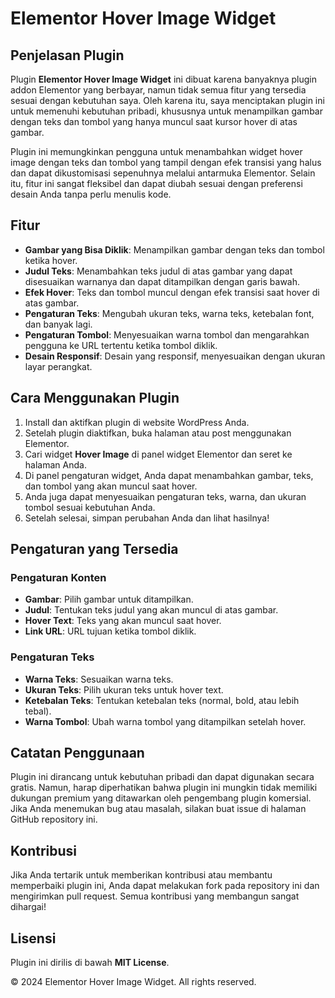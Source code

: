 # Elementor Hover Image Widget

## Penjelasan Plugin

Plugin **Elementor Hover Image Widget** ini dibuat karena banyaknya plugin addon Elementor yang berbayar, namun tidak semua fitur yang tersedia sesuai dengan kebutuhan saya. Oleh karena itu, saya menciptakan plugin ini untuk memenuhi kebutuhan pribadi, khususnya untuk menampilkan gambar dengan teks dan tombol yang hanya muncul saat kursor hover di atas gambar.

Plugin ini memungkinkan pengguna untuk menambahkan widget hover image dengan teks dan tombol yang tampil dengan efek transisi yang halus dan dapat dikustomisasi sepenuhnya melalui antarmuka Elementor. Selain itu, fitur ini sangat fleksibel dan dapat diubah sesuai dengan preferensi desain Anda tanpa perlu menulis kode.

## Fitur

- **Gambar yang Bisa Diklik**: Menampilkan gambar dengan teks dan tombol ketika hover.
- **Judul Teks**: Menambahkan teks judul di atas gambar yang dapat disesuaikan warnanya dan dapat ditampilkan dengan garis bawah.
- **Efek Hover**: Teks dan tombol muncul dengan efek transisi saat hover di atas gambar.
- **Pengaturan Teks**: Mengubah ukuran teks, warna teks, ketebalan font, dan banyak lagi.
- **Pengaturan Tombol**: Menyesuaikan warna tombol dan mengarahkan pengguna ke URL tertentu ketika tombol diklik.
- **Desain Responsif**: Desain yang responsif, menyesuaikan dengan ukuran layar perangkat.

## Cara Menggunakan Plugin

1. Install dan aktifkan plugin di website WordPress Anda.
2. Setelah plugin diaktifkan, buka halaman atau post menggunakan Elementor.
3. Cari widget **Hover Image** di panel widget Elementor dan seret ke halaman Anda.
4. Di panel pengaturan widget, Anda dapat menambahkan gambar, teks, dan tombol yang akan muncul saat hover.
5. Anda juga dapat menyesuaikan pengaturan teks, warna, dan ukuran tombol sesuai kebutuhan Anda.
6. Setelah selesai, simpan perubahan Anda dan lihat hasilnya!

## Pengaturan yang Tersedia

### Pengaturan Konten

- **Gambar**: Pilih gambar untuk ditampilkan.
- **Judul**: Tentukan teks judul yang akan muncul di atas gambar.
- **Hover Text**: Teks yang akan muncul saat hover.
- **Link URL**: URL tujuan ketika tombol diklik.

### Pengaturan Teks

- **Warna Teks**: Sesuaikan warna teks.
- **Ukuran Teks**: Pilih ukuran teks untuk hover text.
- **Ketebalan Teks**: Tentukan ketebalan teks (normal, bold, atau lebih tebal).
- **Warna Tombol**: Ubah warna tombol yang ditampilkan setelah hover.

## Catatan Penggunaan

Plugin ini dirancang untuk kebutuhan pribadi dan dapat digunakan secara gratis. Namun, harap diperhatikan bahwa plugin ini mungkin tidak memiliki dukungan premium yang ditawarkan oleh pengembang plugin komersial. Jika Anda menemukan bug atau masalah, silakan buat issue di halaman GitHub repository ini.

## Kontribusi

Jika Anda tertarik untuk memberikan kontribusi atau membantu memperbaiki plugin ini, Anda dapat melakukan fork pada repository ini dan mengirimkan pull request. Semua kontribusi yang membangun sangat dihargai!

## Lisensi

Plugin ini dirilis di bawah **MIT License**.

&copy; 2024 Elementor Hover Image Widget. All rights reserved.
